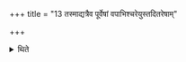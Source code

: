 +++
title = "13 तस्माद्यत्रैव पूर्वेषां वपाभिश्चरेयुस्तदितरेषाम्"

+++

<details><summary>थिते</summary>

तस्माद्यत्रैव पूर्वेषां वपाभिश्चरेयुस्तदितरेषाम् । यत्रो हैव हविर्भिस्तद्धविर्भिः १३
</details>
